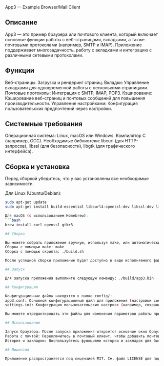 App3 — Example Browser/Mail Client

## Описание

App3 — это пример браузера или почтового клиента, который включает основные функции работы с веб-страницами, вкладками, а также почтовыми протоколами (например, SMTP и IMAP).
Приложение поддерживает многозадачность, работу с вкладками и интеграцию с различными сетевыми протоколами.

## Функции

Веб-страницы: Загрузка и рендеринг страниц.
Вкладки: Управление вкладками для одновременной работы с несколькими страницами.
Почтовые протоколы: Интеграция с SMTP, IMAP, POP3.
Кэширование: Кэширование веб-страниц и почтовых сообщений для повышения производительности.
Управление настройками: Конфигурация пользовательских предпочтений через настройки.

## Системные требования

Операционная система: Linux, macOS или Windows.
Компилятор C (например, GCC).
Необходимые библиотеки: libcurl (для HTTP-запросов), libssl (для безопасности), libgtk (для графического интерфейса).

## Сборка и установка

Перед сборкой убедитесь, что у вас установлены все необходимые зависимости.

Для Linux (Ubuntu/Debian):

   ```bash
   sudo apt-get update
   sudo apt-get install build-essential libcurl4-openssl-dev libssl-dev libgtk-3-dev

Для macOS (с использованием Homebrew):
   ```bash
   brew install curl openssl gtk+3

## Сборка

Вы можете собрать приложение вручную, используя make, или автоматически с помощью скрипта.
Сборка с помощью make: make
Сборка с помощью скрипта: ./build.sh

После успешной сборки приложение будет доступно в виде исполняемого файла app3.bin.

## Запуск

Для запуска приложения выполните следующую команду: ./build/app3.bin

## Конфигурация

Конфигурационные файлы находятся в папке config/:
app3.conf: Основной конфигурационный файл для приложения (настройки соединений, протоколов и т.д.).
settings.ini: Конфигурация пользовательских настроек (например, сохранение открытых вкладок, предпочтения отображения).

Вы можете отредактировать эти файлы для изменения параметров работы приложения.

## Использование

Запуск браузера: После запуска приложения откроется основное окно браузера с возможностью добавления новых вкладок.
Работа с почтой: Переключитесь в почтовый клиент, чтобы добавить почтовые аккаунты и начать работу с электронной почтой.
История и закладки: Воспользуйтесь функциями истории и закладок для быстрого доступа к любимым страницам и сообщениям.

## Лицензия

Приложение распространяется под лицензией MIT. См. файл LICENSE для подробной информации.

